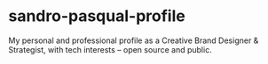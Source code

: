 # sandro-pasqual-profile
My personal and professional profile as a Creative Brand Designer &amp; Strategist, with tech interests – open source and public.

